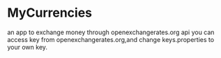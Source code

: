 # MyCurrencies
an app to exchange money through openexchangerates.org api
you can access key from openexchangerates.org,and change keys.properties to your own key.
